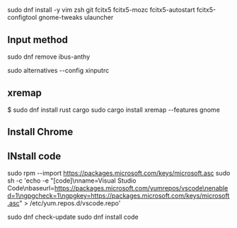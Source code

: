 ## 
sudo dnf install -y vim zsh git fcitx5 fcitx5-mozc fcitx5-autostart fcitx5-configtool gnome-tweaks ulauncher

## Input method
sudo dnf remove ibus-anthy

sudo alternatives --config xinputrc

## xremap
$ sudo dnf install rust cargo
sudo cargo install xremap --features gnome


## Install Chrome

## INstall code
sudo rpm --import https://packages.microsoft.com/keys/microsoft.asc
sudo sh -c 'echo -e "[code]\nname=Visual Studio Code\nbaseurl=https://packages.microsoft.com/yumrepos/vscode\nenabled=1\ngpgcheck=1\ngpgkey=https://packages.microsoft.com/keys/microsoft.asc" > /etc/yum.repos.d/vscode.repo'

sudo dnf check-update
sudo dnf install code
